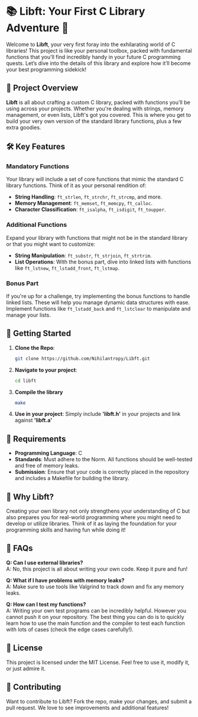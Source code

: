 # 📚 Libft: Your First C Library Adventure 🚀

Welcome to **Libft**, your very first foray into the exhilarating world of C libraries! This project is like your personal toolbox, packed with fundamental functions that you'll find incredibly handy in your future C programming quests. Let’s dive into the details of this library and explore how it’ll become your best programming sidekick!

## 🎯 Project Overview

**Libft** is all about crafting a custom C library, packed with functions you'll be using across your projects. Whether you're dealing with strings, memory management, or even lists, Libft's got you covered. This is where you get to build your very own version of the standard library functions, plus a few extra goodies.

## 🛠️ Key Features

### Mandatory Functions

Your library will include a set of core functions that mimic the standard C library functions. Think of it as your personal rendition of:
- **String Handling**: `ft_strlen`, `ft_strchr`, `ft_strcmp`, and more.
- **Memory Management**: `ft_memset`, `ft_memcpy`, `ft_calloc`.
- **Character Classification**: `ft_isalpha`, `ft_isdigit`, `ft_toupper`.

### Additional Functions

Expand your library with functions that might not be in the standard library or that you might want to customize:
- **String Manipulation**: `ft_substr`, `ft_strjoin`, `ft_strtrim`.
- **List Operations**: With the bonus part, dive into linked lists with functions like `ft_lstnew`, `ft_lstadd_front`, `ft_lstmap`.

### Bonus Part

If you're up for a challenge, try implementing the bonus functions to handle linked lists. These will help you manage dynamic data structures with ease. Implement functions like `ft_lstadd_back` and `ft_lstclear` to manipulate and manage your lists.

## 🚀 Getting Started

1. **Clone the Repo**:
   ```bash
   git clone https://github.com/Nihilantropy/Libft.git
   ```

2. **Navigate to your project**:
   ```bash
   cd libft
   ```

3. **Compile the library**
	```bash
   make
   ```
4. **Use in your project**: Simply include **'libft.h'** in your projects and link against **'libft.a'**

## 📄 Requirements

- **Programming Language**: C
- **Standards**: Must adhere to the Norm. All functions should be well-tested and free of memory leaks.
- **Submission**: Ensure that your code is correctly placed in the repository and includes a Makefile for building the library.

## 🌟 Why Libft?

Creating your own library not only strengthens your understanding of C but also prepares you for real-world programming where you might need to develop or utilize libraries. Think of it as laying the foundation for your programming skills and having fun while doing it!

## 🤔 FAQs

**Q: Can I use external libraries?**  
A: No, this project is all about writing your own code. Keep it pure and fun!

**Q: What if I have problems with memory leaks?**  
A: Make sure to use tools like Valgrind to track down and fix any memory leaks.

**Q: How can I test my functions?**  
A: Writing your own test programs can be incredibly helpful. However you cannot push it on your repository. The best thing you can do
	is to quickly learn how to use the main function and the compiler to test each function with lots of cases (check the edge cases carefully!). 

## 📜 License

This project is licensed under the MIT License. Feel free to use it, modify it, or just admire it.

## 🤝 Contributing

Want to contribute to Libft? Fork the repo, make your changes, and submit a pull request. We love to see improvements and additional features!


